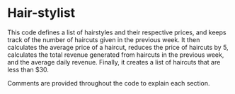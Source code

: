 # Hair-stylist

This code defines a list of hairstyles and their respective prices, and keeps track of the number of haircuts given in the previous week. It then calculates the average price of a haircut, reduces the price of haircuts by 5, calculates the total revenue generated from haircuts in the previous week, and the average daily revenue. Finally, it creates a list of haircuts that are less than $30.

Comments are provided throughout the code to explain each section.
